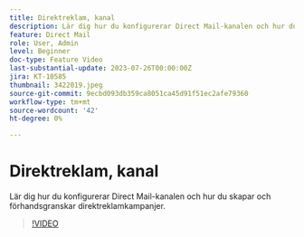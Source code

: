 ```yaml
---
title: Direktreklam, kanal
description: Lär dig hur du konfigurerar Direct Mail-kanalen och hur du skapar och förhandsgranskar direktreklamkampanjer.
feature: Direct Mail
role: User, Admin
level: Beginner
doc-type: Feature Video
last-substantial-update: 2023-07-26T00:00:00Z
jira: KT-10585
thumbnail: 3422019.jpeg
source-git-commit: 9ecbd093db359ca8051ca45d91f51ec2afe79360
workflow-type: tm+mt
source-wordcount: '42'
ht-degree: 0%

---
```



# Direktreklam, kanal

Lär dig hur du konfigurerar Direct Mail-kanalen och hur du skapar och förhandsgranskar direktreklamkampanjer.

>[!VIDEO](https://video.tv.adobe.com/v/3422019/?learn=on)
